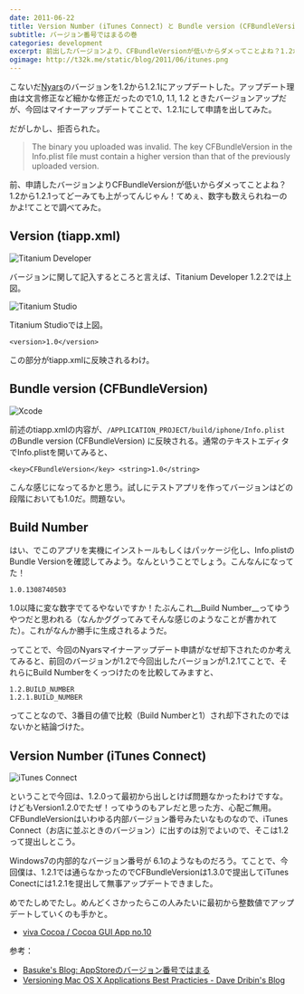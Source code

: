 ```yaml
---
date: 2011-06-22
title: Version Number (iTunes Connect) と Bundle version (CFBundleVersion)
subtitle: バージョン番号ではまるの巻
categories: development
excerpt: 前出したバージョンより、CFBundleVersionが低いからダメってことよね？1.2から1.2.1ってどーみても上がってんじゃん！てめぇ数字数えられねーのかよ!?てことで調べてみた。
ogimage: http://t32k.me/static/blog/2011/06/itunes.png
---
```


こないだ[Nyars](/mol/log/nyars/)のバージョンを1.2から1.2.1にアップデートした。アップデート理由は文言修正など細かな修正だったので1.0, 1.1, 1.2 ときたバージョンアップだが、今回はマイナーアップデートてことで、1.2.1にして申請を出してみた。

だがしかし、拒否られた。

> The binary you uploaded was invalid. The key CFBundleVersion in the Info.plist file must contain a higher version than that of the previously uploaded version.

前、申請したバージョンよりCFBundleVersionが低いからダメってことよね？1.2から1.2.1ってどーみても上がってんじゃん！てめぇ、数字も数えられねーのかよ!てことで調べてみた。

## Version (tiapp.xml)

![Titanium Developer](http://t32k.me/static/blog/2011/06/tidev.png)

バージョンに関して記入するところと言えば、Titanium Developer 1.2.2では上図。

![Titanium Studio](http://t32k.me/static/blog/2011/06/tistudio.png)

Titanium Studioでは上図。

```
<version>1.0</version>
```

この部分がtiapp.xmlに反映されるわけ。


## Bundle version (CFBundleVersion)

![Xcode](http://t32k.me/static/blog/2011/06/info.png)

前述のtiapp.xmlの内容が、`/APPLICATION_PROJECT/build/iphone/Info.plist` のBundle version (CFBundleVersion) に反映される。通常のテキストエディタでInfo.plistを開いてみると、

```
<key>CFBundleVersion</key> <string>1.0</string>
```

こんな感じになってるかと思う。試しにテストアプリを作ってバージョンはどの段階においても1.0だ。問題ない。

## Build Number

はい、でこのアプリを実機にインストールもしくはパッケージ化し、Info.plistのBundle Versionを確認してみよう。なんということでしょう。こんなんになってた！

```
1.0.1308740503
```

1.0以降に変な数字でてるやないですか！たぶんこれ__Build Number__ってゆうやつだと思われる（なんかググってみてそんな感じのようなことが書かれてた）。これがなんか勝手に生成されるようだ。

ってことで、今回のNyarsマイナーアップデート申請がなぜ却下されたのか考えてみると、前回のバージョンが1.2で今回出したバージョンが1.2.1てことで、それらにBuild Numberをくっつけたのを比較してみますと、

```
1.2.BUILD_NUMBER
1.2.1.BUILD_NUMBER
```

ってことなので、3番目の値で比較（Build Numberと1）され却下されたのではないかと結論づけた。


## Version Number (iTunes Connect)


![iTunes Connect](http://t32k.me/static/blog/2011/06/itunes.png)

ということで今回は、1.2.0って最初から出しとけば問題なかったわけですな。けどもVersion1.2.0でたぜ！ってゆうのもアレだと思った方、心配ご無用。CFBundleVersionはいわゆる内部バージョン番号みたいなものなので、iTunes Connect（お店に並ぶときのバージョン）に出すのは別でよいので、そこは1.2って提出しとこう。

Windows7の内部的なバージョン番号が 6.1のようなものだろう。てことで、今回僕は、1.2.1では通らなかったのでCFBundleVersionは1.3.0で提出してiTunes Conectには1.2.1を提出して無事アップデートできました。

めでたしめでたし。めんどくさかったらこの人みたいに最初から整数値でアップデートしていくのも手かと。

+ [viva Cocoa / Cocoa GUI App no.10](http://vivacocoa.jp/cocoaApp/cocoaApp10.cgi)

参考：

+ [Basuke's Blog: AppStoreのバージョン番号ではまる](http://basuke.blogspot.ca/2010/02/appstore.html)
+ [Versioning Mac OS X Applications Best Practicies - Dave Dribin's Blog](http://www.dribin.org/dave/blog/archives/2006/08/02/versioning_os_x_apps/)

